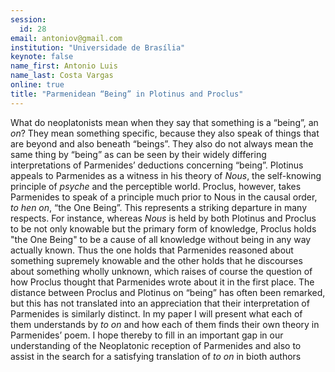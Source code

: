 ```yaml
---
session:
  id: 28
email: antoniov@gmail.com
institution: "Universidade de Brasília"
keynote: false
name_first: Antonio Luis
name_last: Costa Vargas
online: true
title: "Parmenidean “Being” in Plotinus and Proclus"
---
```


What do neoplatonists mean when they say that something is a “being”, an *on*? They mean something specific, because they also speak of things that are beyond and also beneath “beings”. They also do not always mean the same thing by “being” as can be seen by their widely differing interpretations of Parmenides’ deductions concerning “being”. Plotinus appeals to Parmenides as a witness in his theory of *Nous*, the self-knowing principle of *psyche* and the perceptible world. Proclus, however, takes Parmenides to speak of a principle much prior to Nous in the causal order, *to hen on*, “the One Being”. This represents a striking departure in many respects. For instance, whereas *Nous* is held by both Plotinus and Proclus to be not only knowable but the primary form of knowledge, Proclus holds "the One Being" to be a cause of all knowledge without being in any way actually known. Thus the one holds that Parmenides reasoned about something supremely knowable and the other holds that he discourses about something wholly unknown, which raises of course the question of how Proclus thought that Parmenides wrote about it in the first place. The distance between Proclus and Plotinus on “being” has often been remarked, but this has not translated into an appreciation that their interpretation of Parmenides is similarly distinct. In my paper I will present what each of them understands by *to on* and how each of them finds their own theory in Parmenides’ poem. I hope thereby to fill in an important gap in our understanding of the Neoplatonic reception of Parmenides and also to assist in the search for a satisfying translation of *to on* in bioth authors
